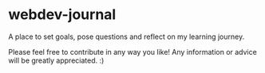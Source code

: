 # webdev-journal
A place to set goals, pose questions and reflect on my learning journey.

Please feel free to contribute in any way you like! Any information or advice will be greatly appreciated. :)
